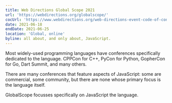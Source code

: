 ```yaml
---
title: Web Directions Global Scope 2021
url: 'https://webdirections.org/globalscope/'
cocUrl: 'https://www.webdirections.org/web-directions-event-code-of-conduct/'
date: 2021-06-18
endDate: 2021-06-25
location: 'Global, online'
byline: all about, and only about, JavaScript.
---
```

Most widely-used programming languages have conferences specifically dedicated to the language. CPPCon for C++, PyCon for Python, GopherCon for Go, Dart Summit, and many others.

There are many conferences that feature aspects of JavaScript: some are commercial, some community, but there are none whose primary focus is the language itself.

GlobalScope focusses specifically on JavaScript the language.




